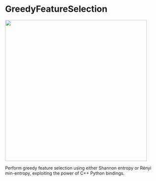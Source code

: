 # GreedyFeatureSelection
<a href="https://github.com/marcoromanelli-github/GreedyFeatureSelection"><img src="https://github-link-card.s3.ap-northeast-1.amazonaws.com/marcoromanelli-github/GreedyFeatureSelection.png" width="460px"></a>

Perform greedy feature selection using either Shannon entropy or Rényi min-entropy, exploiting the power of C++ Python
bindings.
